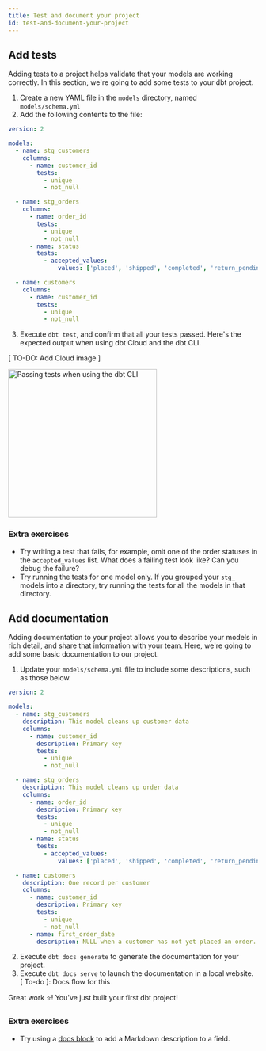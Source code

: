 ```yaml
---
title: Test and document your project
id: test-and-document-your-project
---
```

## Add tests
Adding tests to a project helps validate that your models are working correctly.
In this section, we're going to add some tests to your dbt project.
1. Create a new YAML file in the `models` directory, named `models/schema.yml`
2. Add the following contents to the file:
```yaml
version: 2

models:
  - name: stg_customers
    columns:
      - name: customer_id
        tests:
          - unique
          - not_null

  - name: stg_orders
    columns:
      - name: order_id
        tests:
          - unique
          - not_null
      - name: status
        tests:
          - accepted_values:
              values: ['placed', 'shipped', 'completed', 'return_pending', 'returned']

  - name: customers
    columns:
      - name: customer_id
        tests:
          - unique
          - not_null

```
3. Execute `dbt test`, and confirm that all your tests passed. Here's the
expected output when using dbt Cloud and the dbt CLI.

[ TO-DO: Add Cloud image ]

<div class='text-left'>
    <a href="#" data-featherlight="/img/successful-tests.png">
        <img
            data-toggle="lightbox"
            width="300px"
            alt="Passing tests when using the dbt CLI"
            src="/img/successful-tests.png"
            class="docImage" />
    </a>
</div>

### Extra exercises
* Try writing a test that fails, for example, omit one of the order statuses in
the `accepted_values` list. What does a failing test look like? Can you debug
the failure?
* Try running the tests for one model only. If you grouped your `stg_` models
into a directory, try running the tests for all the models in that directory.

## Add documentation
Adding documentation to your project allows you to describe your models in rich
detail, and share that information with your team. Here, we're going to add
some basic documentation to our project.

1. Update your `models/schema.yml` file to include some descriptions, such as
those below.
```yaml
version: 2

models:
  - name: stg_customers
    description: This model cleans up customer data
    columns:
      - name: customer_id
        description: Primary key
        tests:
          - unique
          - not_null

  - name: stg_orders
    description: This model cleans up order data
    columns:
      - name: order_id
        description: Primary key
        tests:
          - unique
          - not_null
      - name: status
        tests:
          - accepted_values:
              values: ['placed', 'shipped', 'completed', 'return_pending', 'returned']

  - name: customers
    description: One record per customer
    columns:
      - name: customer_id
        description: Primary key
        tests:
          - unique
          - not_null
      - name: first_order_date
        description: NULL when a customer has not yet placed an order.
```
2. Execute `dbt docs generate` to generate the documentation for your project.
3. Execute `dbt docs serve` to launch the documentation in a local website.
[ To-do ]: Docs flow for this

Great work ⭐️! You've just built your first dbt project!

### Extra exercises
* Try using a [docs block](https://docs.getdbt.com/docs/documentation#section-docs-blocks)
to add a Markdown description to a field.
